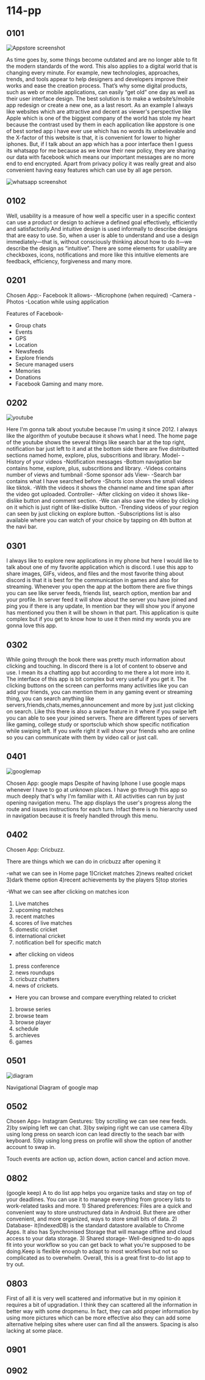# 114-pp

## 0101

![Appstore screenshot ](Appstore.jpeg)

<p> As time goes by, some things become outdated and are no longer able to fit the modern standards of the word. This also applies to a digital world that is changing every minute. For example, new technologies, approaches, trends, and tools appear to help designers and developers improve their works and ease the creation process. That’s why some digital products, such as web or mobile applications, can easily “get old” one day as well as their user interface design. The best solution is to make a website’s/mobile app redesign or create a new one, as a last resort. As an example I always like websites which are attractive and decent as viewer's perspective like Apple which is one of the biggest company of the world has stole my heart because the contrast used by them in each application like appstore is one of best sorted app i have ever use which has no words its unbelievable and the X-factor of this website is that, it is convenient for lower to higher iphones. But, if I talk about an app which has a poor interface then I guess its whatsapp for me because as we know their new policy, they are sharing our data with facebook which means our important messages are no more end to end encrypted. Apart from privacy policy it was really great and also convenient having easy features which can use by all age person. </p>

![whatsapp screenshot ](whatsapp.jpeg)

## 0102

<p> Well, usability is a measure of how well a specific user in a specific context can use a product or design to achieve a defined goal effectively, efficiently and satisfactorily.And intuitive design is used informally to describe designs that are easy to use. So, when a user is able to understand and use a design immediately—that is, without consciously thinking about how to do it—we describe the design as “intuitive”. There are some elements for usability are checkboxes, icons, notifications and more like this intuitive elements are feedback, efficiency, forgiveness and many more. </p>

## 0201

<p>
 Chosen App:- Facebook
  It allows-
  -Microphone (when required)
  -Camera
  -Photos
  -Location while using application
  
  Features of Facebook-
  - Group chats
  - Events
  - GPS
  - Location 
  - Newsfeeds
  - Explore friends
  - Secure managed users
  - Memories
  - Donations
  - Facebook Gaming and many more.
 </p>
 
 ## 0202
 ![youtube](youtube.jpeg)
 <p>
  Here I'm gonna talk about youtube because I'm using it since 2012. I always like the algorithm of youtube because it shows what I need.
  The home page of the youtube shows the several things like search bar at the top right, notification bar just left to it and at the bottom side there are five distributted sections named home, explore, plus, subscritions and library.
  Model-
  -History of your videos
  -Notification messages
  -Bottom navigation bar contains home, explore, plus, subscritions and library.
  -Videos contains number of views and tumbnail
  -Some sponsor ads
 View-
  -Search bar contains what I have searched before
  -Shorts icon shows the small videos like tiktok.
  -With the videos it shows the channel name and time span after the video got uploaded.
 Controller-
  -After clicking on video it shows like-dislike button and comment section.
  -We can also save the video by clicking on it which is just right of like-dislike button.
  -Trending videos of your region can seen by just clicking on explore button.
  -Subscriptions list is also available where you can watch of your choice by tapping on 4th button at the navi bar.
  </p>
  

## 0301
<p> I always like to explore new applications in my phone but here I would like to talk about one of my favorite application which is discord. I use this app to share images, GIFs, videos, and files and the most favorite thing about discord is that it is best for the communication in games and also for streaming.
Whenever you open the app at the bottom there are five things you can see like server feeds, friends list, search option, mention bar and your profile.
In server feed it will show about the server you have joined and ping you if there is any update, In mention bar they will show you if anyone has mentioned you then it will be shown in that part.
This application is quite complex but if you get to know how to use it then mind my words you are gonna love this app.</p>

## 0302
<p> While going through the book there was pretty much information about clicking and touching. In discord there is a lot of content to observe and use. I mean its a chatting app but according to me there a lot more into it. The interface of this app is bit complex but very useful if you get it.
The clicking buttons on the screen can performs many activities like you can add your friends, you can mention them in any gaming event or streaming thing, you can search anything like servers,friends,chats,memes,announcement and more by just just clicking on search.
Like this there is also a swipe feature in it where if you swipe left you can able to see your joined servers. There are different types of servers like gaming, college study or sportsclub which show specific notification while swiping left. If you swife right it will show your friends who are online so you can communicate with them by video call or just call. </p>

## 0401
![googlemap](googlemap.jpeg)
<p>
 Chosen App: google maps
 Despite of having Iphone I use google maps whenever I have to go at unknown places.
 I have go through this app so much deeply that's why I'm familiar with it. All activities can run by just opening navigation menu. The app displays the user's progress along the route and issues instructions for each turn. Infact there is no hierarchy used in navigation because it is freely handled through this menu.
<p>

## 0402
<p>
 Chosen App: Cricbuzz.
 
 There are things which we can do in cricbuzz after opening it
 
 -what we can see in Home page
 1)Cricket matches
 2)news realted cricket
 3)dark theme option
 4)recent achievements by the players
 5)top stories
 
 -What we can see after clicking on matches icon
 1) Live matches
 2) upcoming matches
 3) recent matches 
 4) scores of live matches 
 5) domestic cricket
 6) international cricket
 7) notification bell for specific match

- after clicking on videos
1) press conference
2) news roundups
3) cricbuzz chatters
4) news of crickets.

- Here you can browse and compare everything related to cricket
1) browse series
2) browse team 
3) browse player
4) schedule
5) archieves
6) games
</p>

## 0501
![diagram](diagram.jpeg)
<p>
 Navigational Diagram of google map
 </p>
 
 ## 0502
 <p>
 Chosen App= Instagram
 Gestures:
 1)by scrolling we can see new feeds.
 2)by swiping left we can chat.
 3)by swiping right we can use camera
 4)by using long press on search icon can lead directly to the seach bar with keyboard.
 5)by using long press on profile will show the option of another account to swap in.

Touch events are action up, action down, action cancel and action move.
</p>

## 0802
<p>
 (google keep)
 A to do list app helps you organize tasks and stay on top of your deadlines.
 You can use it to manage everything from grocery lists to work-related tasks and more.
 1) Shared preferences: Files are a quick and convenient way to store unstructured data in Android. But there are other convenient, and more organized, ways to store small bits of data.
 2) Database- it(IndexedDB) is the standard datastore available to Chrome Apps. It also has Synchronised Storage that will manage offline and cloud access to your data storage.
 3) Shared storage- Well-designed to-do apps fit into your workflow so you can get back to what you're supposed to be doing.Keep is flexible enough to adapt to most workflows but not so complicated as to overwhelm. Overall, this is a great first to-do list app to try out.
</p>

## 0803
<p>
First of all it is very well scattered and informative but in my opinion it requires a bit of upgradation. I think they can scattered all the information in better way with some dropmenu. In fact, they can add proper information by using more pictures which can be more effective also they can add some alternative helping sites where user can find all the answers. Spacing is also lacking at some place.</p>

## 0901

## 0902

